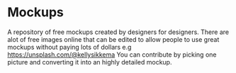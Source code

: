 # Mockups
A repository of free mockups created by designers for designers.
There are alot of free images online that can be edited to allow people to use great mockups without paying lots of dollars e.g https://unsplash.com/@kellysikkema
You can contribute by picking one picture and converting it into an highly detailed mockup.
